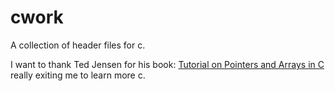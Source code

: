 # cwork
A collection of header files for c.

I want to thank Ted Jensen for his book: [Tutorial on Pointers and Arrays in C](http://pweb.netcom.com/~tjensen/ptr/cpoint.htm)
really exiting me to learn more c. 
